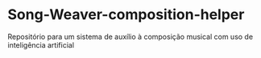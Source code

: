 # Song-Weaver-composition-helper
Repositório para um sistema de auxílio à composição musical com uso de inteligência artificial
